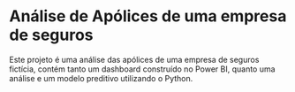 # Análise de Apólices de uma empresa de seguros

Este projeto é uma análise das apólices de uma empresa de seguros fictícia, contém tanto um dashboard construído no Power BI, quanto uma análise e um modelo preditivo utilizando o Python.
